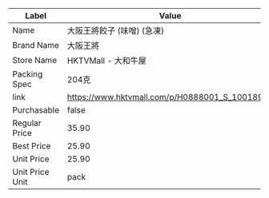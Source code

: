 | Label           | Value                                          |
| --------------- | ---------------------------------------------- |
| Name            | 大阪王將餃子 (味噌) (急凍)                               |
| Brand Name      | 大阪王將                                           |
| Store Name      | HKTVMall - 大和牛屋                                |
| Packing Spec    | 204克                                           |
| link            | https://www.hktvmall.com/p/H0888001_S_10018940 |
| Purchasable     | false                                          |
| Regular Price   | 35.90                                          |
| Best Price      | 25.90                                          |
| Unit Price      | 25.90                                          |
| Unit Price Unit | pack                                           |
